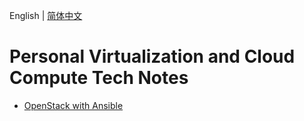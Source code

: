 English | [简体中文](README.hans.md)

# Personal Virtualization and Cloud Compute Tech Notes

- [OpenStack with Ansible](ansible/openstack/README.md)
